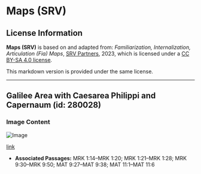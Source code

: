 # Maps (SRV)

## License Information

**Maps (SRV)** is based on and adapted from: _Familiarization, Internalization, Articulation (Fia) Maps_, [SRV Partners](https://srvpartners.org/home/), 2023, which is licensed under a [CC BY-SA 4.0 license](https://creativecommons.org/licenses/by-sa/4.0/legalcode.en).

This markdown version is provided under the same license.



--------------------------------

## Galilee Area with Caesarea Philippi and Capernaum (id: 280028)

### Image Content

![Image](https://cdn.aquifer.bible/aquifer-content/resources/FIAMaps/route-from-caesarea-philippi-to-capernaum.jpg)

[link](https://cdn.aquifer.bible/aquifer-content/resources/FIAMaps/route-from-caesarea-philippi-to-capernaum.jpg)

* **Associated Passages:** MRK 1:14–MRK 1:20; MRK 1:21–MRK 1:28; MRK 9:30–MRK 9:50; MAT 9:27–MAT 9:38; MAT 11:1–MAT 11:6

